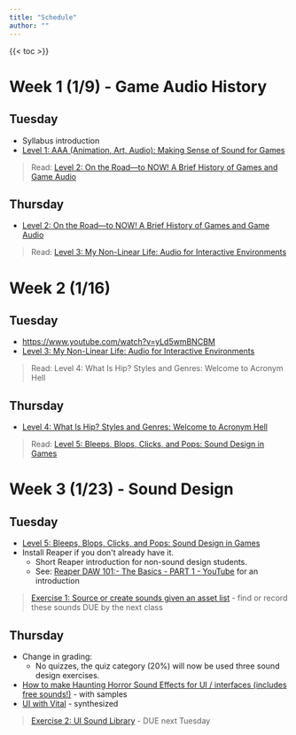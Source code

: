 ```yaml
---
title: "Schedule"
author: ""
---
```


{{< toc >}}

# Week 1 (1/9) - Game Audio History

## Tuesday

- Syllabus introduction
- [Level 1: AAA \(Animation, Art, Audio\): Making Sense of Sound for Games](../lectures/week-1/level-1/)

> Read: [Level 2: On the Road—to NOW! A Brief History of Games and Game Audio](https://learning.oreilly.com/library/view/the-essential-guide/9780415706704/xhtml/Ch02.xhtml)

## Thursday

- [Level 2: On the Road—to NOW! A Brief History of Games and Game Audio](../lectures/week-1/level-2/)

> Read: [Level 3: My Non-Linear Life: Audio for Interactive Environments](https://learning.oreilly.com/library/view/the-essential-guide/9780415706704/xhtml/Ch03.xhtml)

# Week 2 (1/16)

## Tuesday

- https://www.youtube.com/watch?v=yLd5wmBNCBM
- [Level 3: My Non-Linear Life: Audio for Interactive Environments](../lectures/week-2/level-3/)

> Read: Level 4: What Is Hip? Styles and Genres: Welcome to Acronym Hell

## Thursday

- [Level 4: What Is Hip? Styles and Genres: Welcome to Acronym Hell](../lectures/week-2/level-4/)

> Read: [Level 5: Bleeps, Blops, Clicks, and Pops: Sound Design in Games](x-devonthink-item://23D22D35-AF1E-4EE1-ABAE-1BD00AA2D0A6?page=91)

# Week 3 (1/23) - Sound Design

## Tuesday

- [Level 5: Bleeps, Blops, Clicks, and Pops: Sound Design in Games](../lectures/week-3/level-5/)
- Install Reaper if you don't already have it.
  - Short Reaper introduction for non-sound design students.
  - See: [Reaper DAW 101:- The Basics - PART 1 - YouTube](https://www.youtube.com/watch?v=JwDcTPn2dvc) for an introduction

> [Exercise 1: Source or create sounds given an asset list](../assignments/exercises/exercise-1/) - find or record these sounds
> DUE by the next class

## Thursday

- Change in grading:
  - No quizzes, the quiz category (20%) will now be used three sound design exercises.
- [How to make Haunting Horror Sound Effects for UI / interfaces (includes free sounds!)](https://www.youtube.com/watch?v=XqadaqdKBEQ) - with samples
- [UI with Vital](https://www.youtube.com/watch?v=2h5iOE7Txys) - synthesized

> [Exercise 2: UI Sound Library](../assignments/exercises/exercise-2/) - DUE next Tuesday

<!--
# Week 4 (1/30)

## Tuesday

- Studio introduction/review
  - Demo recording voice
- [Level 7: Do you Hear That Voice in My Head? Voice-Over for Games](x-devonthink-item://DCA688F7-7B56-412B-8B0A-783E4CFEE92D)

> [Exercise 3: Voice Over](x-devonthink-item://06F112C5-23F1-4DE0-A3AE-5754AE2021FD) - DUE next Tuesday 2/7

## Thursday

- [Chapter 7 Quiz](x-devonthink-item://BA2EC564-3D79-42C6-99DB-BEB4462403E8)
- Example game scene redesign with sound effects, dialogue, if any, and music
- Using Hyper Light Drifter as an example - [ The Sound of Hyper Light Drifter: Part 1 ](https://www.youtube.com/watch?v=zgM2g2PXRLE&list=PL1v3sC61W4445DvI6GGrPAnzHnK-c9CGH&index=3)
- Also, look over the suggestions from Akash about setting up Reaper for game sound design

> [Project 1: Game Scene Remix](x-devonthink-item://58A0791F-9B45-48B6-9630-ED8C48A69F35) - resound design a short cut scene; DUE Tuesday 2/14

# Week 5 (2/6)

## Tuesday

- Creature sound design
  - [How to Make Monster Sounds with your Voice](https://youtu.be/7b6D3QQIpX8)
  - [Designing A Monster Roar With Balloons???](https://www.youtube.com/watch?v=SJsQLw1FuRI&t=40s)

> Sound design requests for the next class?

## Thursday

- [How to create Fire and Ice Magic Sound Effects - Sound Design Workshop with Chase Steele](https://www.youtube.com/watch?v=aedUJ_0o-go&t=654s)

> Read: [Level 6: Compose Yourself! The Art of Composing for Games](x-devonthink-item://23D22D35-AF1E-4EE1-ABAE-1BD00AA2D0A6?page=113)

# Week 6 (2/13) - Composing Music

## Tuesday

- [Level 6: Compose Yourself! The Art of Composing for Games](x-devonthink-item://F5F2DDD5-791D-4E27-9639-9DF470BEA300)
- More details: https://www.youtube.com/c/8bitMusicTheory

> Read: [Level 9: The Early Bird Gets the Worm: Preparing Your Audio](x-devonthink-item://23D22D35-AF1E-4EE1-ABAE-1BD00AA2D0A6?page=159)

## Thursday

- [Chapter 6](x-devonthink-item://1CE9096C-AF5A-4CCC-B134-A5D6A3325C43)
- [Interactive Game Music Basics in Reaper & Wwise - Demo by Carlos Eiene ](https://www.youtube.com/watch?v=wnJH022Z6Mg)
- [(10) Wwise Music Tutorial - Branching and Layering with Transitions - YouTube](https://www.youtube.com/watch?v=9g3H3WaxUM8)
- [Level 9: The Early Bird Gets the Worm: Preparing Your Audio](x-devonthink-item://5EB49E4F-8487-4458-8382-15C35B140260)

> Read: [Level 10: ‘Silly Human…’: How Game Engines Think](x-devonthink-item://23D22D35-AF1E-4EE1-ABAE-1BD00AA2D0A6?page=167)

# Week 7 (2/20) - Audio Implementation

## Tuesday

- [Chapter 9 Quiz](x-devonthink-item://E74F318E-F691-401B-985F-0BA54A71FF52)
- Project 1 due - watch game clips in class
- [Level 10: ‘Silly Human…’: How Game Engines Think](x-devonthink-item://4767377B-0F49-4E80-9448-FE08484FBBB5)

> Read: [Level 8: Meet the Middleman: Understanding Audio Middleware](x-devonthink-item://23D22D35-AF1E-4EE1-ABAE-1BD00AA2D0A6?page=141)

## Thursday

- [Chapter 10 Quiz](x-devonthink-item://FAA6494E-0D1C-4803-AAF4-53E6418F29E2)
- [Level 8: Meet the Middleman: Understanding Audio Middleware](x-devonthink-item://23E390E6-A37E-41DF-AF8F-E0CF272E6491)

> Homework: Download and Install the Unity Hub and Wwise Launcher. Instructions here: [Game Audio with Unity and Wwise Part 1: Intro and Installation](x-devonthink-item://E8912CA4-3E85-4798-B77C-A1EC61126FCC?section=installation). It is VERY important to do this ahead of time. If we all try to download these simultaneously, the network will cry!

# Week 8 (2/27)

## Tuesday

- [Chapter 8 Quiz](x-devonthink-item://8C5472FE-52F8-4855-9A31-A0504FAAA223)
- [Game Audio with Unity and Wwise Part 1: Intro and Installation](x-devonthink-item://E8912CA4-3E85-4798-B77C-A1EC61126FCC)
- [Level 11: Unify My World: Audio in Unity 3D](x-devonthink-item://23D22D35-AF1E-4EE1-ABAE-1BD00AA2D0A6?page=179)

// TODO: take some notes on these videos to better understand what to do for projects

> Go [here](x-devonthink-item://203BCE38-5570-4868-BF4F-ED46C709689F?section=thesoundswewilluse) for instructions to download the sounds we'll use for our project. This collection si quite large, so you must download it before class.
> [Project 2: First Person actions in Wwise](x-devonthink-item://BF92422A-DDC8-462B-8668-4692381000EE) - DUE 3/21, after spring break

## Thursday

- [Part 2: Let there be Sound!](x-devonthink-item://203BCE38-5570-4868-BF4F-ED46C709689F)

# Week 9 (3/6)

## Tuesday

- [Part 3: Position, Attenuation, and Profiling](x-devonthink-item://8D30D068-B166-43D6-9FE6-E3ED19EC86BD)

## Thursday

[(116) Game Audio with Unity and Wwise Part 4: Random Containers, Switches and Basic Scripting - YouTube](https://www.youtube.com/watch?v=UH7OEm_g9Mg&list=PLzlEBXWjqM97U5rHMERc82sTXRBoSB_Fu&index=4)

> Another implementation project will be due at the end of week 12, one game scene including first-person actions, ambiance, etc. Make sure it covers all the elements we learned from the Wagner videos: random containers, switches, states, game states, blend containers, audio buses, mixing, and reverb zones. Use a scene from one of the example games you found.

# Week 10 (3/13)

- Spring Break - No Classes

# Week 11 (3/20)

## Tuesday

- Project 2 DUE

[(116) Game Audio with Unity and Wwise Part 5: Position Types, States, Game Parameters and Blend Containers - YouTube](https://www.youtube.com/watch?v=9HnVMWix0Sw&list=PLzlEBXWjqM97U5rHMERc82sTXRBoSB_Fu&index=5)

## Thursday

[(116) Game Audio with Unity and Wwise Part 6: Audio Buses, Mixing, and Reverb Zones - YouTube](https://www.youtube.com/watch?v=st9YiYqDWV0&list=PLzlEBXWjqM97U5rHMERc82sTXRBoSB_Fu&index=6)

# Week 12 (3/27)

## Tuesday

[(116) Game Audio with Unity and Wwise Part 7: Interactive Music - YouTube](https://www.youtube.com/watch?v=dPWLq48cBOo&list=PLzlEBXWjqM97U5rHMERc82sTXRBoSB_Fu&index=7)

## Thursday

- Project 3 DUE - present projects and play through a build of each project as a class.

# Week 13 (4/3) - Start final

## Tuesday

- Playtest games from the game design student's final projects.
- Give a few options from the more complex example games from other schools if the DSU ones are not finished enough.
- Pick a group of 3-4 and a game you would like to work on.
- Propose a section of the game that includes an appropriate difficulty level.

## Thursday

- Meet to work on projects
- Integrate Wwise and ReaWwise if we haven't already.

# Week 14 (4/10)

## Tuesday

- Meet to work on projects

## Thursday

- Meet to work on projects

# Week 15 (4/17)

## Tuesday

- Meet to work on projects

## Thursday

- Meet to work on projects

# Week 16 (4/24)

> Exam - Thursday, May 4th 1:00 - 3:00 pm -->
